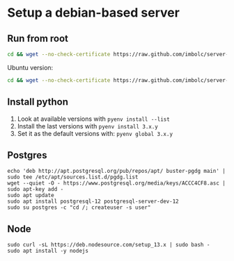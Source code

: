 Setup a debian-based server
============================

Run from root
-------------
```sh
cd && wget --no-check-certificate https://raw.github.com/imbolc/server-setup/master/buster/root-install.sh && bash root-install.sh
```

Ubuntu version:

```sh
cd && wget --no-check-certificate https://raw.github.com/imbolc/server-setup/master/focal/root-install.sh && bash root-install.sh
```


Install python
--------------
1. Look at available versions with `pyenv install --list`
2. Install the last versions with `pyenv install 3.x.y`
3. Set it as the default versions with: `pyenv global 3.x.y`


Postgres
--------

    echo 'deb http://apt.postgresql.org/pub/repos/apt/ buster-pgdg main' | sudo tee /etc/apt/sources.list.d/pgdg.list
    wget --quiet -O - https://www.postgresql.org/media/keys/ACCC4CF8.asc | sudo apt-key add -
    sudo apt update
    sudo apt install postgresql-12 postgresql-server-dev-12
    sudo su postgres -c "cd /; createuser -s user"

Node
----

    sudo curl -sL https://deb.nodesource.com/setup_13.x | sudo bash -
    sudo apt install -y nodejs
